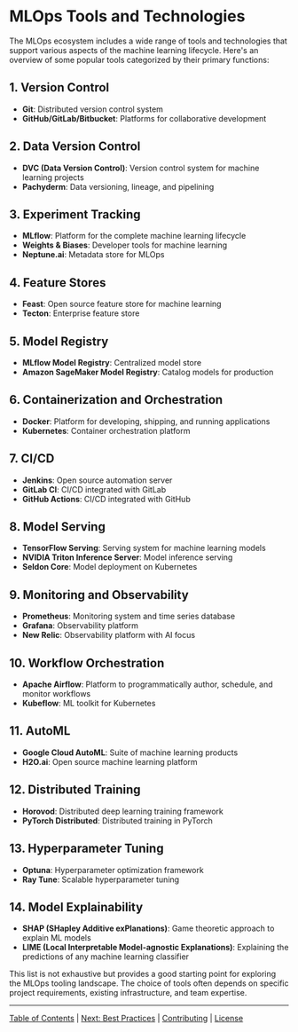 # MLOps Tools and Technologies

The MLOps ecosystem includes a wide range of tools and technologies that support various aspects of the machine learning lifecycle. Here's an overview of some popular tools categorized by their primary functions:

## 1. Version Control
- **Git**: Distributed version control system
- **GitHub/GitLab/Bitbucket**: Platforms for collaborative development

## 2. Data Version Control
- **DVC (Data Version Control)**: Version control system for machine learning projects
- **Pachyderm**: Data versioning, lineage, and pipelining

## 3. Experiment Tracking
- **MLflow**: Platform for the complete machine learning lifecycle
- **Weights & Biases**: Developer tools for machine learning
- **Neptune.ai**: Metadata store for MLOps

## 4. Feature Stores
- **Feast**: Open source feature store for machine learning
- **Tecton**: Enterprise feature store

## 5. Model Registry
- **MLflow Model Registry**: Centralized model store
- **Amazon SageMaker Model Registry**: Catalog models for production

## 6. Containerization and Orchestration
- **Docker**: Platform for developing, shipping, and running applications
- **Kubernetes**: Container orchestration platform

## 7. CI/CD
- **Jenkins**: Open source automation server
- **GitLab CI**: CI/CD integrated with GitLab
- **GitHub Actions**: CI/CD integrated with GitHub

## 8. Model Serving
- **TensorFlow Serving**: Serving system for machine learning models
- **NVIDIA Triton Inference Server**: Model inference serving
- **Seldon Core**: Model deployment on Kubernetes

## 9. Monitoring and Observability
- **Prometheus**: Monitoring system and time series database
- **Grafana**: Observability platform
- **New Relic**: Observability platform with AI focus

## 10. Workflow Orchestration
- **Apache Airflow**: Platform to programmatically author, schedule, and monitor workflows
- **Kubeflow**: ML toolkit for Kubernetes

## 11. AutoML
- **Google Cloud AutoML**: Suite of machine learning products
- **H2O.ai**: Open source machine learning platform

## 12. Distributed Training
- **Horovod**: Distributed deep learning training framework
- **PyTorch Distributed**: Distributed training in PyTorch

## 13. Hyperparameter Tuning
- **Optuna**: Hyperparameter optimization framework
- **Ray Tune**: Scalable hyperparameter tuning

## 14. Model Explainability
- **SHAP (SHapley Additive exPlanations)**: Game theoretic approach to explain ML models
- **LIME (Local Interpretable Model-agnostic Explanations)**: Explaining the predictions of any machine learning classifier

This list is not exhaustive but provides a good starting point for exploring the MLOps tooling landscape. The choice of tools often depends on specific project requirements, existing infrastructure, and team expertise.


--------------------

[Table of Contents](README.md) | [Next: Best Practices](05_best_practices.md) | [Contributing](CONTRIBUTING.md) | [License](LICENSE)